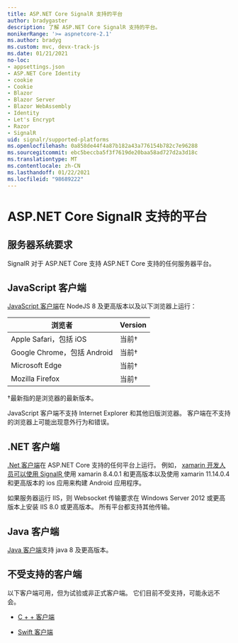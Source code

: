 ```yaml
---
title: ASP.NET Core SignalR 支持的平台
author: bradygaster
description: 了解 ASP.NET Core SignalR 支持的平台。
monikerRange: '>= aspnetcore-2.1'
ms.author: bradyg
ms.custom: mvc, devx-track-js
ms.date: 01/21/2021
no-loc:
- appsettings.json
- ASP.NET Core Identity
- cookie
- Cookie
- Blazor
- Blazor Server
- Blazor WebAssembly
- Identity
- Let's Encrypt
- Razor
- SignalR
uid: signalr/supported-platforms
ms.openlocfilehash: 0a858de44f4a87b182a43a776154b782c7e96288
ms.sourcegitcommit: ebc5beccba5f3f7619de20baa58ad727d2a3d18c
ms.translationtype: MT
ms.contentlocale: zh-CN
ms.lasthandoff: 01/22/2021
ms.locfileid: "98689222"
---
```

# <a name="aspnet-core-no-locsignalr-supported-platforms"></a>ASP.NET Core SignalR 支持的平台

## <a name="server-system-requirements"></a>服务器系统要求

SignalR 对于 ASP.NET Core 支持 ASP.NET Core 支持的任何服务器平台。

## <a name="javascript-client"></a>JavaScript 客户端

[JavaScript 客户端](xref:signalr/javascript-client)在 NodeJS 8 及更高版本以及以下浏览器上运行：

| 浏览者                          | Version         |
| -------------------------------- | --------------- |
| Apple Safari，包括 iOS      | 当前&dagger; |
| Google Chrome，包括 Android | 当前&dagger; |
| Microsoft Edge                   | 当前&dagger; |
| Mozilla Firefox                  | 当前&dagger; |

&dagger;最新指的是浏览器的最新版本。

JavaScript 客户端不支持 Internet Explorer 和其他旧版浏览器。 客户端在不支持的浏览器上可能出现意外行为和错误。

## <a name="net-client"></a>.NET 客户端

[.Net 客户端](xref:signalr/dotnet-client)在 ASP.NET Core 支持的任何平台上运行。 例如， [xamarin 开发人员可以使用 SignalR ](https://github.com/aspnet/Announcements/issues/305)使用 xamarin 8.4.0.1 和更高版本以及使用 xamarin 11.14.0.4 和更高版本的 ios 应用来构建 Android 应用程序。

如果服务器运行 IIS，则 Websocket 传输要求在 Windows Server 2012 或更高版本上安装 IIS 8.0 或更高版本。 所有平台都支持其他传输。

## <a name="java-client"></a>Java 客户端

[Java 客户端](xref:signalr/java-client)支持 java 8 及更高版本。

## <a name="unsupported-clients"></a>不受支持的客户端

以下客户端可用，但为试验或非正式客户端。 它们目前不受支持，可能永远不会。

* [C + + 客户端](https://github.com/aspnet/SignalR-Client-Cpp)

* [Swift 客户端](https://github.com/moozzyk/SignalR-Client-Swift)
